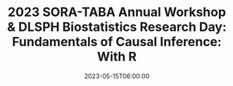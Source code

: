 ---
# Documentation: https://wowchemy.com/docs/managing-content/
type: conference
title: "2023 SORA-TABA Annual Workshop & DLSPH Biostatistics Research Day: Fundamentals of Causal Inference: With R"
url_freeregister: https://www.eventbrite.ca/e/2023-sora-taba-annual-workshop-dlsph-biostatistics-research-day-tickets-595839882127
date: 2023-05-15T06:00:00
date_end: 2023-05-15T14:00:00
all_day: false
speaker: "Babette Brumback"
location: "Hybrid"
---